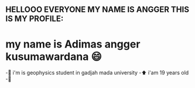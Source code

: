 ## HELLOOO EVERYONE MY NAME IS ANGGER THIS IS MY PROFILE:
# my name is Adimas angger kusumawardana :smile:
 -:green_heart: i'm is geophysics student in gadjah mada university 
 -:arrow_up: i'am 19 years old
 -:hammer: 
